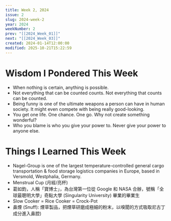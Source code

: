 ```yaml
---
title: Week 2, 2024
issue: 2
slug: 2024-week-2
year: 2024
weekNumber: 2
prev: "[[2024_Week_01]]"
next: "[[2024_Week_03]]"
created: 2024-01-14T12:00:00
modified: 2025-10-21T15:22:59
---
```


# Wisdom I Pondered This Week

* When nothing is certain, anything is possible.
* Not everything that can be counted counts. Not everything that counts can be counted.
* Being funny is one of the ultimate weapons a person can have in human society. It might even compete with being really good-looking.
* You get one life. One chance. One go. Why not create something wonderful?
* Who you blame is who you give your power to. Never give your power to anyone else.

# Things I Learned This Week

* Nagel-Group is one of the largest temperature-controlled general cargo transportation \& food storage logistics companies in Europe, based in Versmold, Westphalia, Germany.
* Menstrual Cup (月經/亮杯)
* 葛如鈞，人稱「寶博士」，為台灣第一位從 Google 和 NASA 合辦，號稱「全球最聰明大學」奇點大學 (Singularity University) 畢業的畢業生
* Slow Cooker = Rice Cooker = Crock-Pot
* 鼻煙 (Snuff): 煙草製品，把煙草研磨成極細的粉末，以嗅聞的方式吸取尼古丁成分進入鼻腔)
